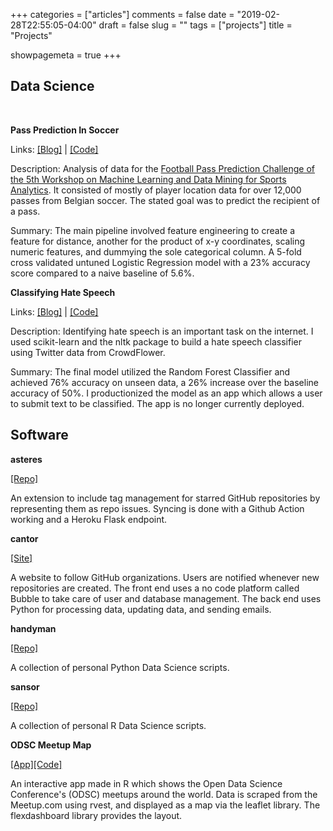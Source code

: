 +++
categories = ["articles"]
comments = false
date = "2019-02-28T22:55:05-04:00"
draft = false
slug = ""
tags = ["projects"]
title = "Projects"

showpagemeta = true
+++

## Data Science

<br/>

**Pass Prediction In Soccer**

Links: [[Blog]](https://medium.com/@gorafle/predicting-pass-recipients-in-soccer-a3acf0fa2652) | [[Code]](https://github.com/gfleetwood/pass-prediction)

Description: Analysis of data for the [Football Pass Prediction Challenge of the 5th Workshop on Machine Learning and Data Mining for Sports Analytics](https://github.com/JanVanHaaren/mlsa18-pass-prediction). It consisted of mostly of player location data for over 12,000 passes from Belgian soccer. The stated goal was to predict the recipient of a pass.

Summary: The main pipeline involved feature engineering to create a feature for distance, another for the product of x-y coordinates, scaling numeric features, and dummying the sole categorical column. A 5-fold cross validated untuned Logistic Regression model with a 23% accuracy score compared to a naive baseline of 5.6%.

**Classifying Hate Speech**

Links: [[Blog]](https://www.opendatascience.com/blog/identifying-hate-speech/) | [[Code]](https://github.com/gfleetwood/crowd-flower-hate-speech)

Description: Identifying hate speech is an important task on the internet. I used scikit-learn and the nltk package to build a hate speech classifier using Twitter data from CrowdFlower.

Summary: The final model utilized the Random Forest Classifier and achieved 76% accuracy on unseen data, a 26% increase over the baseline accuracy of 50%. I productionized the model as an app which allows a user to submit text to be classified. The app is no longer currently deployed.

## Software

**asteres**

[[Repo]](https://github.com/gfleetwood/asteres-template)

An extension to include tag management for starred GitHub repositories by representing them as repo issues. Syncing is done with a Github Action working and a Heroku Flask endpoint.

**cantor**

[[Site]](https://cantor.bubbleapps.io/)

A website to follow GitHub organizations. Users are notified whenever new repositories are created. The front end uses a no code platform called Bubble to take care of user and database management. The back end uses Python for processing data, updating data, and sending emails.

**handyman**

[[Repo]](https://github.com/gfleetwood/handyman)

A collection of personal Python Data Science scripts. 

**sansor**

[[Repo]](https://github.com/gfleetwood/sansor)

A collection of personal R Data Science scripts.

**ODSC Meetup Map**

[[App]](https://gfleetwood.shinyapps.io/odsc_meetup_map/)[[Code]](https://github.com/OpenDataScienceConference/meetup-map)

An interactive app made in R which shows the Open Data Science Conference's (ODSC) meetups around the world. Data is scraped from the Meetup.com using rvest, and displayed as a map via the leaflet library. The flexdashboard library provides the layout.
